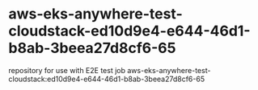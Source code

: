 # aws-eks-anywhere-test-cloudstack-ed10d9e4-e644-46d1-b8ab-3beea27d8cf6-65
repository for use with E2E test job aws-eks-anywhere-test-cloudstack:ed10d9e4-e644-46d1-b8ab-3beea27d8cf6-65
